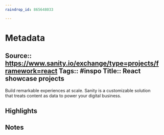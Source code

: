 ```yaml
---
raindrop_id: 865648033

---
```


# Metadata
Source:: https://www.sanity.io/exchange/type=projects/framework=react
Tags:: #inspo
Title:: React showcase projects
---

Build remarkable experiences at scale. Sanity is a customizable solution that treats content as data to power your digital business.

## Highlights
## Notes
